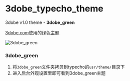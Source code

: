 # 3dobe_typecho_theme

3dobe v1.0 theme - **3dobe_green**

[3dobe.com](http://www.3dobe.com/)使用的绿色主题

![3dobe_green](https://github.com/MrRaindrop/3dobe_typecho_theme/blob/master/3dobe_green/screenshot.png)

### 3dobe_green

1. 将``3dobe_green``文件夹拷贝到typecho的``usr/theme/``目录下
2. 进入后台外观设置里即可看到3dobe_green主题